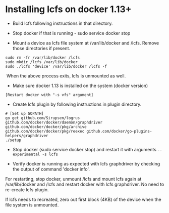 # Installing lcfs on docker 1.13+

* Build lcfs following instructions in that directory.

* Stop docker if that is running - sudo service docker stop

* Mount a device as lcfs file system at /var/lib/docker and /lcfs.  Remove those directories if present.

```
sudo rm -fr /var/lib/docker /lcfs
sudo mkdir /lcfs /var/lib/docker
sudo ./lcfs 'device' /var/lib/docker /lcfs -f
```
​    When the above process exits, lcfs is unmounted as well.

* Make sure docker 1.13 is installed on the system (docker version)

`[Restart docker with "-s vfs" argument]`

* Create lcfs plugin by following instructions in plugin directory.

````
# [Set up GOPATH]
go get github.com/Sirupsen/logrus github.com/docker/docker/daemon/graphdriver github.com/docker/docker/pkg/archive github.com/docker/docker/pkg/reexec github.com/docker/go-plugins-helpers/graphdriver
./setup
````

* Stop docker (sudo service docker stop) and restart it with arguments `--experimental -s lcfs`

* Verify docker is running as expected with lcfs graphdriver by checking the output of command 'docker info'.

For restarting, stop docker, unmount /lcfs and mount lcfs again at /var/lib/docker and /lcfs and restart docker with lcfs graphdriver.  No need to re-create lcfs plugin.

If lcfs needs to recreated, zero out first block (4KB) of the device when the file system is unmounted.
